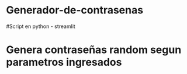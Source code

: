 # Generador-de-contrasenas
#Script en python - streamlit
# Genera contraseñas random segun parametros ingresados
